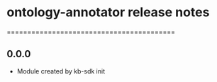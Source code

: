 # ontology-annotator release notes
=========================================

0.0.0
-----
* Module created by kb-sdk init
